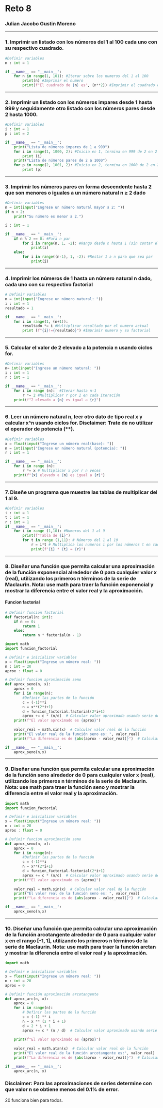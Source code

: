# Reto 8
### Julian Jacobo Gustin Moreno

***

### 1. Imprimir un listado con los números del 1 al 100 cada uno con su respectivo cuadrado.
```python
#Definir variables
n : int = 1

if __name__ == "__main__":
    for n in range(1, 101): #Iterar sobre los numeros del 1 al 100
        print(n) #Imprimir el numero
        print(f"El cuadrado de {n} es", (n**2)) #Imprimir el cuadrado del numero

```
***
### 2. Imprimir un listado con los números impares desde 1 hasta 999 y seguidamente otro listado con los números pares desde 2 hasta 1000.
```python
#Definir variables
i : int = 1
p : int = 2

if __name__ == "__main__":
    print("Lista de números impares de 1 a 999")
    for i in range(1, 1000, 2): #Inicia en 1, termina en 999 de 2 en 2
        print (i)
    print("Lista de números pares de 2 a 1000") 
    for p in range(2, 1001, 2): #Inicia en 2, termina en 1000 de 2 en 2
        print (p)
```

***
### 3. Imprimir los números pares en forma descendente hasta 2 que son menores o iguales a un número natural n ≥ 2 dado

```python
#Definir variables
n = int(input("Ingrese un número natural mayor a 2: "))
if n < 2:
    print("Su número es menor a 2.")

i : int = 1

if __name__ == "__main__":
    if n % 2 == 0: #Para n par
        for i in range(n, 1, -2): #Rango desde n hasta 1 (sin contar el 1) restando 2 en cada iteración
            print(i)
    else: 
        for i in range((n-1), 1, -2): #Restar 1 a n para que sea par
            print(i)
```

***
### 4. Imprimir los números de 1 hasta un número natural n dado, cada uno con su respectivo factorial
```python
# Definir variables
n = int(input("Ingrese un número natural: "))
i : int = 1
resultado = 1

if __name__ == "__main__":
    for i in range(1, (n+1)):
        resultado *= i #Multiplicar resultado por el numero actual
        print (f"{i}!={resultado}") #Imprimir numero y su factorial
```
***
### 5. Calcular el valor de 2 elevado a la potencia n usando ciclos for.
```python
#Definir variables
n= int(input("Ingrese un número natural: "))
i : int = 1 
r : int = 1

if __name__ == "__main__":
    for i in range (n):  #Iterar hasta n-1
        r *= 2 #Multiplicar r por 2 en cada iteración
    print(f"2 elevado a {n} es igual a {r}")
```
***
### 6. Leer un número natural n, leer otro dato de tipo real x y calcular x^n usando ciclos for. Disclaimer: Trate de no utilizar el operador de potencia (**).
```python
#Definir variables
x = float(input("Ingrese un número real(base): "))
n = int(input("Ingrese un número natural (potencia): "))
r : int = 1

if __name__ == "__main__": 
    for i in range (n):
        r *= x # Multiplicar x por r n veces
    print(f"{x} elevado a {n} es igual a {r}")
```
***
### 7. Diseñe un programa que muestre las tablas de multiplicar del 1 al 9.
```python
#Definir variables
i : int = 1
t : int = 1
r : int = 1
if __name__ == "__main__": 
    for i in range (1,10): #Numeros del 1 al 9
        print(f"Tabla de {i}")
        for t in range (1,11): # Números del 1 al 10
            r = i*t # Multiplica los numeros i por los números t en cada iteración 
            print(f"{i} * {t} = {r}") 

```
***
### 8. Diseñar una función que permita calcular una aproximación de la función exponencial alrededor de 0 para cualquier valor x (real), utilizando los primeros n términos de la serie de Maclaurin. Nota: use math para traer la función exponencial y mostrar la diferencia entre el valor real y la aproximación.
#### Funcion factorial
```python
# Definir función factorial
def factorial(n: int):
    if n == 0:
        return 1
    else:
        return n * factorial(n - 1)
```
```python
import math 
import funcion_factorial

# Definir e inicializar variables
x = float(input("Ingrese un número real: "))
n : int = 20
aprox : float = 0

# Definir funcion aproximación seno
def aprox_seno(n, x):
    aprox = 0
    for i in range(n):
        #Definir las partes de la función
        c = (-1)**i
        n = x**(2*i+1)
        d = funcion_factorial.factorial(2*i+1)
        aprox += c * (n/d)  # Calcular valor aproximado usando serie de Maclaurin
    print(f"El valor aproximado es {aprox}")
    
    valor_real = math.sin(x)  # Calcular valor real de la función
    print("El valor real de la función seno es: ", valor_real)
    print(f"La diferencia es de {abs(aprox - valor_real)}")  # Calcular la diferencia

if __name__ == "__main__":
    aprox_seno(n,x)
```
***
### 9. Diseñar una función que permita calcular una aproximación de la función seno alrededor de 0 para cualquier valor x (real), utilizando los primeros n términos de la serie de Maclaurin. Nota: use math para traer la función seno y mostrar la diferencia entre el valor real y la aproximación.
```python
import math 
import funcion_factorial

# Definir e inicializar variables
x = float(input("Ingrese un número real: "))
n : int = 20
aprox : float = 0

# Definir funcion aproximación seno
def aprox_seno(n, x):
    aprox = 0
    for i in range(n):
        #Definir las partes de la función
        c = (-1)**i
        n = x**(2*i+1)
        d = funcion_factorial.factorial(2*i+1)
        aprox += c * (n/d)  # Calcular valor aproximado usando serie de Maclaurin
    print(f"El valor aproximado es {aprox}")
    
    valor_real = math.sin(x)  # Calcular valor real de la función
    print("El valor real de la función seno es: ", valor_real)
    print(f"La diferencia es de {abs(aprox - valor_real)}")  # Calcular la diferencia

if __name__ == "__main__":
    aprox_seno(n,x)
```
***
### 10. Diseñar una función que permita calcular una aproximación de la función arcotangente alrededor de 0 para cualquier valor x en el rango [-1, 1], utilizando los primeros n términos de la serie de Maclaurin. Nota: use math para traer la función arctan y mostrar la diferencia entre el valor real y la aproximación.

```python
import math 

# Definir e inicializar variables
x = float(input("Ingrese un número real: "))
n : int = 20
aprox = 0

# Definir función aproximación arcotangente
def aprox_arc(n, x):
    aprox = 0
    for i in range(n):
        # Definir las partes de la función
        c = (-1) ** i
        n = x ** (2 * i + 1)
        d = 2 * i + 1
        aprox += c * (n / d)  # Calcular valor aproximado usando serie de Maclaurin
    
    print(f"El valor aproximado es {aprox}")
    
    valor_real = math.atan(x)  # Calcular valor real de la función
    print("El valor real de la función arcotangente es:", valor_real)
    print(f"La diferencia es de {abs(aprox - valor_real)}")  # Calcular la diferencia

if __name__ == "__main__":
    aprox_arc(n, x)
```
### Disclaimer: Para las aproximaciones de series determine con que valor n se obtiene menos del 0.1% de error.

20 funciona bien para todos.


